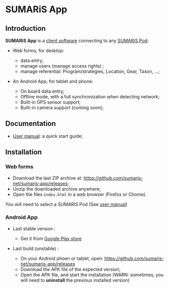 


# SUMARiS App

## Introduction

**SUMARiS App** is a [client software](https://en.wikipedia.org/wiki/Client_(computing)) connecting to any [SUMARiS Pod](./pod.md):

 - Web forms, for desktop: 
    * data entry;
    * manage users (manage access rights) ;
    * manage referential: Program/strategies, Location, Gear, Taxon, ...;

 - An Android App, for tablet and phone: 
    * On board data entry;
    * Offline mode, with a full synchronization when detecting network;
    * Built-in GPS sensor support;
    * Built-in camera support (coming soon);

## Documentation

 - [User manual](doc/user-manual/index.md): a quick start guide;
 
## Installation

### Web forms

 - Download the last ZIP archive at: https://github.com/sumaris-net/sumaris-app/releases;
 - Unzip the downloaded archive anywhere;
 - Open the files `ìndex.html` in a web browser (Firefox or Chome).
 
You will need to select a SUMARiS Pod (See [user manual](doc/user-manual/index.md)) 

### Android App

- Last stable version : 
    * Get it from [Google Play store](https://play.google.com/store/apps/details?id=net.sumaris.app)
  
- Last build (unstable) :
    * On your Android phoen or tablet, open: https://github.com/sumaris-net/sumaris-app/releases
    * Download the APK file of the expected version;
    * Open the APK file, and start the installation (WARN: sometimes, you will need to **uninstall** the previous installed version)
